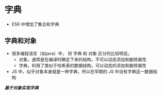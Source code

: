 # 字典

- ES6 中增加了集合和字典


## 字典和对象
- 很多编程语言（如java）中， 将 字典 和 对象 区分的比较明显。
	- 对象，通常是在编译时确定下来的结构，不可以动态添加和删除属性
	- 字典，利用了类似于哈希表的数据结构，可以动态的添加和删除属性
- JS 中，似乎对象本身就是一种字典，所以在早期的 JS 中没有字典这一数据结构


***基于对象实现字典***

```js
 
```